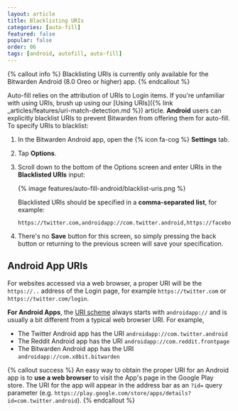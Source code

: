 ```yaml
---
layout: article
title: Blacklisting URIs
categories: [auto-fill]
featured: false
popular: false
order: 06
tags: [android, autofill, auto-fill]
---
```


{% callout info %}
Blacklisting URIs is currently only available for the Bitwarden Android (8.0 Oreo or higher) app.
{% endcallout %}

Auto-fill relies on the attribution of URIs to Login items. If you're unfamiliar with using URIs, brush up using our [Using URIs]({% link _articles/features/uri-match-detection.md %}) article. **Android** users can explicitly blacklist URIs to prevent Bitwarden from offering them for auto-fill. To specify URIs to blacklist:

1. In the Bitwarden Android app, open the {% icon fa-cog %} **Settings** tab.
2. Tap **Options**.
3. Scroll down to the bottom of the Options screen and enter URIs in the **Blacklisted URIs** input:

   {% image features/auto-fill-android/blacklist-uris.png %}

   Blacklisted URIs should be specified in a **comma-separated list**, for example:

   ```
   https://twitter.com,androidapp://com.twitter.android,https://facebook.com
   ```
4. There's no **Save** button for this screen, so simply pressing the back button or returning to the previous screen will save your specification.

## Android App URIs

For websites accessed via a web browser, a proper URI will be the `https://..` address of the Login page, for example `https://twitter.com` or `https://twitter.com/login`.

**For Android Apps**, the [URI scheme]({{site.baseurl}}/article/uri-match-detection/#uri-schemes) always starts with `androidapp://` and is usually a bit different from a typical web browser URI. For example,

- The Twitter Android app has the URI `androidapp://com.twitter.android`
- The Reddit Android app has the URI `androidapp://com.reddit.frontpage`
- The Bitwarden Android app has the URI `androidapp://com.x8bit.bitwarden`

{% callout success %}
An easy way to obtain the proper URI for an Android app is to **use a web browser** to visit the App's page in the Google Play store. The URI for the app will appear in the address bar as an `?id=` query parameter (e.g. `https://play.google.com/store/apps/details?id=com.twitter.android`).
{% endcallout %}
